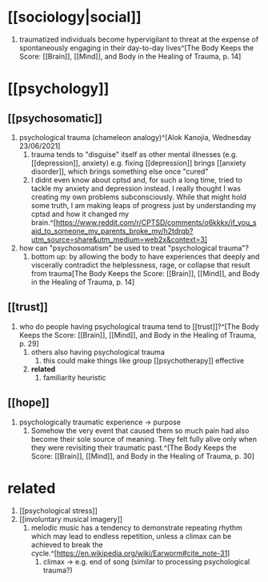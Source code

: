 # [[sociology|social]]
1. traumatized individuals become hypervigilant to threat at the expense of spontaneously engaging in their day-to-day lives^[The Body Keeps the Score: [[Brain]], [[Mind]], and Body in the Healing of Trauma, p. 14]

# [[psychology]]
## [[psychosomatic]]
1. psychological trauma (chameleon analogy)^[Alok Kanojia, Wednesday 23/06/2021]
	1. trauma tends to "disguise" itself as other mental illnesses (e.g. [[depression]], anxiety) e.g. fixing [[depression]] brings [[anxiety disorder]], which brings something else once "cured"
	2. I didnt even know about cptsd and, for such a long time, tried to tackle my anxiety and depression instead. I really thought I was creating my own problems subconsciously. While that might hold some truth, I am making leaps of progress just by understanding my cptsd and how it changed my brain.^[https://www.reddit.com/r/CPTSD/comments/o6kkkx/if_you_said_to_someone_my_parents_broke_my/h2tdrqb?utm_source=share&utm_medium=web2x&context=3]
2. how can "psychosomatism" be used to treat "psychological trauma"?
	1. bottom up: by allowing the body to have experiences that deeply and viscerally contradict the helplessness, rage, or collapse that result from trauma[The Body Keeps the Score: [[Brain]], [[Mind]], and Body in the Healing of Trauma, p. 14]

## [[trust]]
1. who do people having psychological trauma tend to [[trust]]?^[The Body Keeps the Score: [[Brain]], [[Mind]], and Body in the Healing of Trauma, p. 29]
	1. others also having psychological trauma
		1. this could make things like group [[psychotherapy]] effective
	2. **related**
		1. familiarity heuristic

## [[hope]]
1. psychologically traumatic experience → purpose
	1. Somehow the very event that caused them so much pain had also become their sole source of meaning. They felt fully alive only when they were revisiting their traumatic past.^[The Body Keeps the Score: [[Brain]], [[Mind]], and Body in the Healing of Trauma, p. 30]

# related
1. [[psychological stress]]
2. [[involuntary musical imagery]]
	1. melodic music has a tendency to demonstrate repeating rhythm which may lead to endless repetition, unless a climax can be achieved to break the cycle.^[https://en.wikipedia.org/wiki/Earworm#cite_note-31]
		1. climax → e.g. end of song (similar to processing psychological trauma?)
